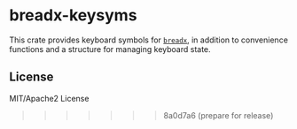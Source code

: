 # breadx-keysyms

This crate provides keyboard symbols for [`breadx`], in addition to convenience functions
and a structure for managing keyboard state.

## License

MIT/Apache2 License

[`breadx`]: https://crates.io/crates/breadx
>>>>>>> 8a0d7a6 (prepare for release)
